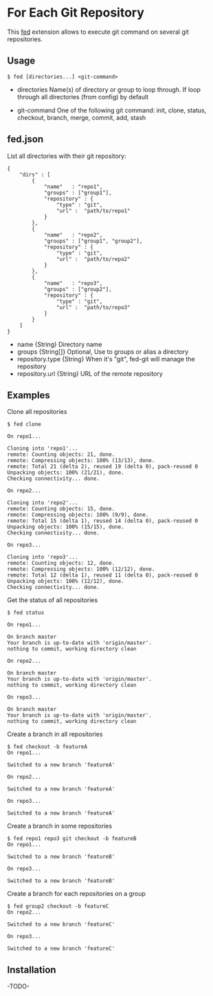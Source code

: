 # For Each Git Repository

This [fed](https://github.com/MamadouSy/fed) extension allows to execute git command on several git repositories.

## Usage

    $ fed [directories...] <git-command>

- directories 
Name(s) of directory or group to loop through.
If loop through all directories (from config) by default

- git-command 
One of the following git command: 
init, clone, status, checkout, branch,
merge, commit, add, stash

## fed.json

List all directories with their git repository:

    {
        "dirs" : [
            {
                "name"   : "repo1",
                "groups" : ["group1"],
                "repository" : {
                    "type" : "git",
                    "url" :  "path/to/repo1"
                }
            },
            {
                "name"   : "repo2",
                "groups" : ["group1", "group2"],
                "repository" : {
                    "type" : "git",
                    "url" :  "path/to/repo2"
                }
            },
            {
                "name"   : "repo3",
                "groups" : ["group2"],
                "repository" : {
                    "type" : "git",
                    "url" :  "path/to/repo3"
                }
            }
        ]
    }
    
- name   {String} Directory name
- groups {String[]} Optional, Use to groups or alias a directory
- repository.type {String} When it's "git", fed-git will manage the repository
- repository.url {String} URL of the remote repository


## Examples

Clone all repositories

    $ fed clone
    
    On repo1...
    
    Cloning into 'repo1'...
    remote: Counting objects: 21, done.
    remote: Compressing objects: 100% (13/13), done.
    remote: Total 21 (delta 2), reused 19 (delta 0), pack-reused 0
    Unpacking objects: 100% (21/21), done.
    Checking connectivity... done.
    
    On repo2...
    
    Cloning into 'repo2'...
    remote: Counting objects: 15, done.
    remote: Compressing objects: 100% (9/9), done.
    remote: Total 15 (delta 1), reused 14 (delta 0), pack-reused 0
    Unpacking objects: 100% (15/15), done.
    Checking connectivity... done.
    
    On repo3...
        
    Cloning into 'repo3'...
    remote: Counting objects: 12, done.
    remote: Compressing objects: 100% (12/12), done.
    remote: Total 12 (delta 1), reused 11 (delta 0), pack-reused 0
    Unpacking objects: 100% (12/12), done.
    Checking connectivity... done.
    
Get the status of all repositories

    $ fed status
    
    On repo1...
    
    On branch master
    Your branch is up-to-date with 'origin/master'.
    nothing to commit, working directory clean
    
    On repo2...
    
    On branch master
    Your branch is up-to-date with 'origin/master'.
    nothing to commit, working directory clean

    On repo3...
    
    On branch master
    Your branch is up-to-date with 'origin/master'.
    nothing to commit, working directory clean

Create a branch in all repositories

    $ fed checkout -b featureA
    On repo1...
    
    Switched to a new branch 'featureA'
    
    On repo2...
    
    Switched to a new branch 'featureA'
    
    On repo3...
    
    Switched to a new branch 'featureA'

Create a branch in some repositories 

    $ fed repo1 repo3 git checkout -b featureB
    On repo1...
    
    Switched to a new branch 'featureB'
    
    On repo3...
    
    Switched to a new branch 'featureB'
    
Create a branch for each repositories on a group

    $ fed group2 checkout -b featureC
    On repo2...
    
    Switched to a new branch 'featureC'
    
    On repo3...
    
    Switched to a new branch 'featureC'

## Installation

-TODO-

